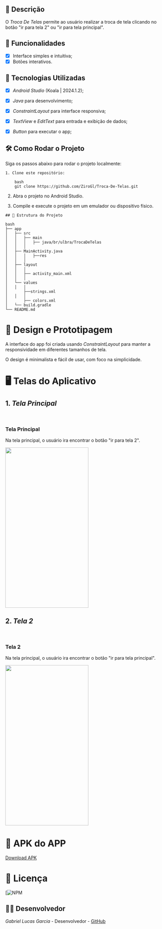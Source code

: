## 📱 Descrição

O *Troca De Telas* permite ao usuário realizar a troca de tela clicando no botão "ir para tela 2" ou "ir para tela principal". 

## 🔧 Funcionalidades

- [x] Interface simples e intuitiva;
- [x] Botões interativos.

## 🚀 Tecnologias Utilizadas

- [x] *Android Studio* (Koala | 2024.1.2);
- [x] *Java* para desenvolvimento;
- [x] *ConstraintLayout* para interface responsiva;
- [x] *TextView* e *EditText* para entrada e exibição de dados;
- [x] *Button*   para executar o app;


## 🛠️ Como Rodar o Projeto

Siga os passos abaixo para rodar o projeto localmente:
```
1. Clone este repositório:

    bash
    git clone https://github.com/ZiroGl/Troca-De-Telas.git
```
    

2. Abra o projeto no Android Studio.

3. Compile e execute o projeto em um emulador ou dispositivo físico.

```
## 📂 Estrutura do Projeto

bash
├── app
│   ├── src
│   │   ├── main
│   │   │   ├── java/br/ulbra/TrocaDeTelas
│   │   │  
│   ├── MainActivity.java        
│   │   │   ├──res
│   │   │  
│   ├── layout
│   │   │  
│   │   ├── activity_main.xml      
│   │   │  
│   └── values
│   │   │  
│       ├──strings.xml                       
│   │   │  
│       ├── colors.xml             
│   └── build.gradle               
└── README.md                      
```


 
# 🎨 Design e Prototipagem
 
A interface do app foi criada usando *ConstraintLayout* para manter a responsividade em diferentes tamanhos de tela.
 
O design é minimalista e fácil de usar, com foco na simplicidade.
 
# 🖥️ Telas do Aplicativo
 
## 1. *Tela Principal*
 <br> <h3> Tela Principal</h3>
Na tela principal, o usuário ira encontrar o botão "ir para tela 2".


<img src="https://github.com/user-attachments/assets/db4ba09f-4097-4ca0-8873-9d4a1bc9d584" width="260" height="500"/>

## 2. *Tela 2*
 <br> <h3> Tela 2</h3>
Na tela principal, o usuário ira encontrar o botão "ir para tela principal".


<img src="https://github.com/user-attachments/assets/d3813eda-62c6-4866-bca1-25689a3c4720" width="260" height="500"/>

# 📲 APK do APP 

<a href="https://github.com/ZiroGl/Troca-De-Telas/blob/main/Trocadetelas.apk"> Download APK </a>

# 📄 Licença

[![NPM](https://github.com/ZiroGl/Troca-De-Telas/blob/main/LICENSE)  

## 👨‍💻 Desenvolvedor 

*Gabriel Lucas Garcia* - Desenvolvedor - [GitHub](https://github.com/ZiroGl) 


